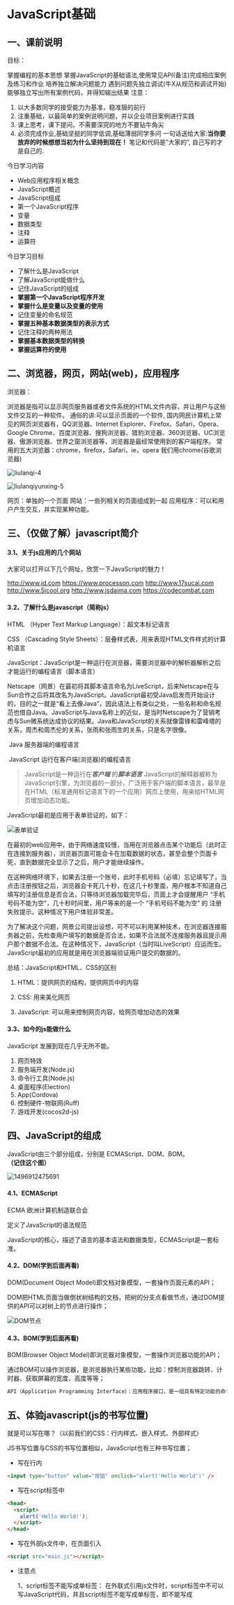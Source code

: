 # JavaScript基础

## 一、课前说明

目标：

掌握编程的基本思想
掌握JavaScript的基础语法,使用常见API(备注)完成相应案例及练习和作业
培养独立解决问题能力
遇到问题先独立调试(牛X从规范和调试开始)
能够独立写出所有案例代码，并得知输出结果
注意：

1. 以大多数同学的接受能力为基准，稳准狠的前行
2. 注重基础，以最简单的案例说明问题，并以企业项目案例进行实践
3. 课上思考，课下提问。不需要深究的地方不要钻牛角尖
4. 必须完成作业,基础坚挺的同学低调,基础薄弱同学多问
   一句话送给大家:**当你要放弃的时候想想当初为什么坚持到现在！**
   笔记和代码是”大家的”,
   自己写的才是自己的.

今日学习内容

- Web应用程序相关概念
- JavaScript概述
- JavaScript组成
- 第一个JavaScript程序
- 变量
- 数据类型
- 注释
- 运算符

今日学习目标

- 了解什么是JavaScript
- 了解JavaScript能做什么
- 记住JavaScript的组成
- **掌握第一个JavaScript程序开发**
- **掌握什么是变量以及变量的使用**
- 记住变量的命名规范
- **掌握五种基本数据类型的表示方式**
- 记住注释的两种用法
- **掌握基本数据类型的转换**
- **掌握运算符的使用**

## 二、浏览器，网页，网站(web)，应用程序

浏览器：

浏览器是指可以显示网页服务器或者文件系统的HTML文件内容，并让用户与这些文件交互的一种软件。
通俗的讲:可以显示页面的一个软件,
国内网民计算机上常见的网页浏览器有，QQ浏览器、Internet Explorer、Firefox、Safari，Opera、Google Chrome、百度浏览器、搜狗浏览器、猎豹浏览器、360浏览器、UC浏览器、傲游浏览器、世界之窗浏览器等，浏览器是最经常使用到的客户端程序。
常用的五大浏览器：chrome，firefox，Safari，ie，opera
我们用chrome(谷歌浏览器)

![liulanqi-4](assets/liulanqi-4.png)

![liulanqiyunxing-5](assets/liulanqiyunxing-5.png)

网页：单独的一个页面
网站：一些列相关的页面组成到一起
应用程序：可以和用户产生交互，并实现某种功能。

## 三、（仅做了解）javascript简介

#### 3.1、关于js应用的几个网站

大家可以打开以下几个网址，欣赏一下JavaScript的魅力！

http://www.jd.com
https://www.processon.com
http://www.17sucai.com
http://www.5icool.org
http://www.jsdaima.com
https://codecombat.com

#### 3.2、了解什么是javascript（简称js）

HTML （Hyper Text Markup Language）：超文本标记语言

CSS （Cascading Style Sheets）：层叠样式表，用来表现HTML文件样式的计算机语言

JavaScript：JavaScript是一种运行在浏览器，需要浏览器中的解析器解析之后才能运行的编程语言（脚本语言）

Netscape（网景）在最初将其脚本语言命名为LiveScript，后来Netscape在与Sun合作之后将其改名为JavaScript。JavaScript最初受Java启发而开始设计的，目的之一就是“看上去像Java”，因此语法上有类似之处，一些名称和命名规范也借自Java。JavaScript与Java名称上的近似，是当时Netscape为了营销考虑与Sun微系统达成协议的结果。Java和JavaScript的关系就像雷锋和雷峰塔的关系，周杰和周杰伦的关系，张雨和张雨生的关系，只是名字很像。

​	Java  服务器端的编程语言

​	JavaScript  运行在客户端(浏览器)的编程语言

> JavaScript是一种运行在***客户端*** 的***脚本语言*** 
> JavaScript的解释器被称为JavaScript引擎，为浏览器的一部分，广泛用于客户端的脚本语言，最早是在HTML（标准通用标记语言下的一个应用）网页上使用，用来给HTML网页增加动态功能。

JavaScript最初是应用于表单验证的，如下：

![表单验证](assets/表单验证.png)

在最初的web应用中，由于网络速度较慢，当用在浏览器点击某个功能后（此时正在连接到服务器），浏览器页面可能会卡在加载数据的状态，甚至会整个页面卡死，直到数据完全显示了之后，用户才能继续操作。

在这种网络环境下，如果去注册一个账号，此时手机号码（必填）忘记填写了，当点击注册按钮之后，浏览器会卡死几十秒，在这几十秒里面，用户根本不知道自己填写的注册信息是否合法，只等待浏览器加载完毕后，页面上才会提醒用户 “手机号码不能为空”，几十秒时间里，用户等来的是一个 “手机号码不能为空” 的 注册失败提示。这种情况下用户体验非常差。

为了解决这个问题，网景公司提出设想，可不可以利用某种技术，在浏览器连接服务器之前，先检查用户填写的数据是否合法，如果不合法就不连接服务器且提示用户那个数据不合法。在这种情况下，JavaScript（当时叫LiveScript）应运而生。JavaScript最初的应用就是用在浏览器端验证用户提交的数据的。



总结：JavaScript和HTML、CSS的区别

1. HTML：提供网页的结构，提供网页中的内容

2. CSS: 用来美化网页

3. JavaScript: 可以用来控制网页内容，给网页增加动态的效果

   

#### 3.3、如今的js能做什么

JavaScript 发展到现在几乎无所不能。

1. 网页特效
2. 服务端开发(Node.js)
3. 命令行工具(Node.js)
4. 桌面程序(Electron)
5. App(Cordova)
6. 控制硬件-物联网(Ruff)
7. 游戏开发(cocos2d-js)

## 四、JavaScript的组成

JavaScript由三个部分组成，分别是 ECMAScript、DOM、BOM。**（记住这个图）**

![1496912475691](assets/1496912475691.png)

#### 4.1、ECMAScript

ECMA 欧洲计算机制造联合会

定义了JavaScript的语法规范  

JavaScript的核心，描述了语言的基本语法和数据类型，ECMAScript是一套标准。

#### 4.2、DOM(学到后面再看)

DOM(Document Object Model)即文档对象模型，一套操作页面元素的API；

DOM把HTML页面当做倒状树结构的文档，把树的分支点看做节点，通过DOM提供的API可以对树上的节点进行操作；

![DOM节点](assets/DOM节点.png)

#### 4.3、BOM(学到后面再看)

BOM(Browser Object Model)即浏览器对象模型，一套操作浏览器功能的API；

通过BOM可以操作浏览器，是浏览器执行某些功能，比如：控制浏览器跳转、计时器、获取屏幕的宽度、高度等等；

```javascript
API（Application Programming Interface）：应用程序接口，是一组具有特定功能的命令的集合。
```

## 五、体验javascript(js的书写位置)

就是可以写在哪？（以前我们的CSS：行内样式、嵌入样式、外部样式）

JS书写位置与CSS的书写位置相似，JavaScript也有三种书写位置；

- 写在行内

```html
<input type="button" value="按钮" onclick="alert('Hello World')" />
```

- 写在script标签中

```html
<head>
  <script>
    alert('Hello World!');
  </script>
</head>
```

- 写在外部js文件中，在页面引入

```html
<script src="main.js"></script>
```

- 注意点

  1、script标签不能写成单标签：
  	在外联式引用js文件时，script标签中不可以写JavaScript代码，并且script标签不能写成单标签，即不能写成<script src="index.js"/>
  2、省略type属性：
      在以前的代码中，<script>标签中会使用 type="text/javascript"。现在可不写这个代码了，因为JavaScript 是	   所有现代浏览器以及 HTML5 中的默认脚本语言。
  3、加载顺序：
  	作为HTML文档内容的一部分，JavaScript默认遵循HTML文档的加载顺序，即自上而下的加载顺序

## 六、注释（解释代码的）

**注释的作用**：

1、对代码进行标注解释说明(让别人理解这段代码是在干什么)

2、屏蔽不想要执行的代码片段

#### 6.1、单行注释

用来描述下面一个或多行代码的作用

```javascript
// 这是一个变量
var name = 'hm';
```

#### 6.2、多行注释

用来注释多条代码

```javascript
/*
var age = 18;
var name = 'zs';
console.log(name, age);
*/
```

## 七、（仅做了解）计算机组成

#### 7.1、软件

- 应用软件：浏览器(Chrome/IE/Firefox)、QQ、Sublime、Word
- 系统软件：Windows、Linux、mac OSX

#### 7.2、硬件

- 三大件：CPU、内存、硬盘    -- 主板

- 输入设备：鼠标、键盘、手写板、摄像头等

- 输出设备：显示器、打印机、投影仪等

  ![计算机软硬件关系示意图](assets/计算机软硬件关系示意图.png)

  ![计算机主板](assets/计算机主板.png)

## 八、变量

**目前的理解：变量是一个容器，就是用来保存数据的**。

什么是变量：变量就是随时随地会发生变化的量。

变量是计算机内存中存储数据的标识符，根据变量名称可以获取到内存中存储的数据

什么是标识符，看下图:

> ![01-第1天-4](assets/01-第1天-4.jpg)
>
> 开发人员在程序中自定义的一些符号和名称
>
> 标识符是自己定义的,如变量名 、函数名等

为什么要使用变量？

目的：使用变量可以方便地存储、获取、修改、删除内存中的数据。

​	数据在计算机中的存储存储过程跟客人在酒店开房的过程相似，客人在酒店开房后，会拿到一个房间号，当客人退房后，房间空出来，等待下一个客人入住，也就是说，一个房间在不同的时间可能住着不同的客人。计算机中内存好比房间，变量好比房间号码，房间中的客人好比内存中的数据。根据房间号码就找到住在房间里的客人。同理，根据变量的名称就能找到存在内存中的那个数据。

![变量的概念](assets/变量的概念.png)

#### 8.1、变量的使用

- var声明变量

```javascript
var age;
```

- 变量的赋值

```javascript
var age;
age = 18;
```

- 同时声明多个变量并赋值

```javascript
var age, name, sex;
age = 10;
name = 'zs';
```

- **定义一个变量**

```js
var age = 10;
```

- 同时定义多个变量并赋值

```javascript
var age = 10, name = 'zs';
```

#### 8.2、变量在内存中的存储

```js
var age = 18;
var name = "张三"
```

![变量在内存中的存储简单示意图](assets/变量在内存中的存储简单示意图.png)

## 九、变量命名规范

- 规则 - 必须遵守的，不遵守会报错

  - 由字母、数字、下划线、$符号组成，不能以数字开头

- 不能是关键字和保留字，例如：for、while。

  - 区分大小写

- **记忆技巧：**由以 **字母** 或 **$** 或 **_** 开头的 **非关键字** 。

- 规范 - 建议遵守的，不遵守会报错

  - 变量名必须有意义、可顾名思义，例如age、name；
  - 遵守驼峰命名法：第一个单词首字母小写，后面单词的首字母需要大写。例如：userName、userPassword；

  ![JavaScript关键字和保留字](assets/JavaScript关键字和保留字.png)

下面哪些变量名不合法?

```
a	    
1
age18
18age
name
$name
_sex
theworld  
theWorld
```

## 十、小案例（交换两个变量）

1. 交换两个变量的值的第一个思路：使用第三方的变量进行交换

   ```
   /*
       需求1：使用临时变量作为辅助，交换两个变量的值
       需求分析：
          1、定义三个变量，两个用于存储数据，一个作为临时变量。如 num1, num2, temp ;
          2、使用临时变量辅助，先完成一个变量值的交换。如 temp = num1, num1 = num2 ;
          3、最后完成另一个变量值的交换
    */
   var num1 = 10;
   var num2 = 20;
   //把num1 这个变量的值取出来放在temp变量中
   var temp = num1;
   //把num2这个变量的值取出来放在num1变量中
   num1 = num2;
   //把temp变量的值取出来放在num2变量中
   num2 = temp;
   console.log(num1); //20
   console.log(num2); //10
   ```

2. 不使用临时变量，交换两个数值变量的值 （第二种方式交换:一般适用于数字的交换）(了解)

   ```
   /*这种方式了解即可
   需求分析：
         1、两个变量的交换公式，如 a, b
           a = a + b;
           b = a - b;
           a = a - b;
   */        
   var num1 = 10;
   var num2 = 20;
   //把num1的变量中的值和num2变量中的值，取出来相加，重新赋值给num1这个变量
    num1 = num1 + num2; //30
    //num1变量的值和num2变量的值取出来，相减的结果重新赋值给num2
    num2 = num1 - num2;//10
    //num1变量的值和num2变量的值取出来，相减的结果重新赋值给num1
    num1 = num1 - num2;//20
    console.log(num1, num2);//20 10
   ```

## 十一、数据类型

物以类聚，人以群分，这是对现实事物的分类，编程语言中的数据也是按类型来区分的。编程中的将数据区分成不同的类型，在代码中用不同的方式表示，就是所谓的数据类型。比如，250，123 是 数值（数字）类型，'叩丁狼'，'我爱学习' 是 字符串类型。在JavaScript中将数据的值划分成了不同的类型，按照不同的存储方式可以分为**基本数据类型**和**引用数据类型**两种，本节课先学习基本数据类型。

在JavaScript语言中，规定了五大基本数据类型，它们分别是：
	一、Number：数值类型
	二、String：字符串类型
	三、Boolean：布尔类型
	四、Undefined：未定义类型
	五、Null：空类型

#### 11.1、获取变量的类型（掌握）

使用typeof本身是一个关键字，使用时应注意：

```
typeof 的使用语法
* 1、typeof 变量名
* 2、typeof (变量名)
```

简单类型（基本类型）：String（字符串）、Number（数值）、Boolean（布尔）、Undefined（未定义）、Null（空）

```javascript
//如何判断一个变量的数据类型？
// typeof 变量名/值
console.log(typeof 123);//number
console.log(typeof '123');//string
console.log(typeof true);//boolean
console.log(typeof undefined);//undefined
console.log(typeof null);//object,对象Number类型也叫 数值类型 。
```

#### 11.2、Number类型

- Number类型也叫 数值类型 。

  **表示方式（掌握）**

  ```javascript
  字面量：
  	也叫常量、直接量，如下 110 1024  60.5  520
  变量：
  	具有一个变量名，如 var age = 18; 中的 age 变量
  ```

  **字面量（熟悉）**

  ```javascript
  字面量也叫常量、直接量，是指代码中直接给出的一个量，表示一个固定的值。如下
  数值字面量：8, 9, 10
  字符串字面量：'叩丁狼', "全栈工程师"
  布尔字面量：true，false
  ```

- 进制(仅做了解)

```
十进制
	var num = 9;
	进行算数计算时，八进制和十六进制表示的数值最终都将被转换成十进制数值。
十六进制
	var num = 0xA;
	数字序列范围：0~9以及A~F
八进制
    var num1 = 07;   // 对应十进制的7
    数字序列范围：0~7
    如果字面值中的数值超出了范围，那么前导零将被忽略，后面的数值将被当作十进制数值解析
```

- 浮点数注意问题(仅做了解)：var result = 0.1 + 0.2;    // 结果不是 0.3，而是：0.30000000000000004

- 数值范围(仅做了解)

```
最小值：Number.MIN_VALUE，这个值为： 5e-324
最大值：Number.MAX_VALUE，这个值为： 1.7976931348623157e+308
```

- 数值判断

  - NaN：not a number

    - NaN 与任何值都不相等，包括他本身

    ```js
    var b;
    console.log(b + 10);   //NaN
    ```

  - isNaN: is not a number是不是不是一个数字（判断是否是一个数字；如果是数字是false，如果不是数字就是true）

    ```JS
    var age = 18;
    console.log(isNaN(age));   //false
    ```

#### 11.3、String类型

字符串表示“串在一起”的字符，在代码中使用英文字符的引号 ( 单引号 / 双引号 ) 引起来的内容就是字符串的内容。比如：

1、字面量：
	'程序猿'，'金刚狼', "叩丁狼"
2、变量：
	var str = '叩丁狼'; 中的str 变量
注意：字符串可以用单引号表示，也可以用双引号表示。但在实际开发中，为了避免与html中的双引号发生冲突，JS中推荐使用单引号。

3、思考：如何打印以下字符串。
	我还想再活"五百年"
	我在"叩丁狼'挖矿'"

**转义符（掌握 ）**

要求掌握转义符	\\'	\\"	\t	\n	四个的用法。

在JavaScript中，有些字符除了本身表示的意义，还默认作为具有特殊含义的符号来使用，如果想使用字符本身的意义，则需要用转义符进行转义。

常用转义符字符及其意义如下

![常用转义符](assets/常用转义符.png)

- **字符串长度（掌握）**

  使用length属性获取字符串的长度

- ```javascript
  // str.length中的 . 可以看做“的”的意思，表示 调用； length 是长度的意思, 此操作得到一个数值，表示字符串中字符的个数，即字符串的长度。
  var str = 'Hello 叩丁狼';
  console.log(str.length);
  ```

- 字符串拼接、字符串拼接使用 + 连接

  ```javascript
  var str1 = "你好";
  var str2 = "我好";
  console.log(str1 + str2);
  var num11 = 10;
  var num22 = 20;
  console.log(num11 + num22);
  //只要有一个是字符串的，其他的是数字，也是拼接，不是相加
  var num1 ="250";
  var num2 =250;
  console.log(num1 + num2);
  ```

  1. 两边只要有一个是字符串，那么+就是字符串拼接功能
  2. 两边如果都是数字，那么就是算术运算。
  3. 总结：字符相连，数值相加；

#### 11.4、Boolean类型

**表示方式（掌握）**

```javascript
字面量：  
	只有 true 和 false 两种值，区分大小写
变量：
	var bool = true; 中的 bool 变量
```

计算机内部存储(仅做了解)：true为1，false为0

```javascript
// Boolean：布尔类型，只有两种值 true false
var gender = false;
console.log(gender);
```

#### 11.5、Undefined和Null

**表示方式（掌握）**

1、Undefined类型只有一个值undefined。声明了但未赋值的变量，默认值为undefined，表示没有被赋值。

2、Null类型只有一个值null。表示一个空，如果变量值想为null，必须手动赋值为null。

```javascript
//Undefined：只用一个值 undefined，声明一个变量后，不复制，默认值就是undefined
var age;
console.log(age);//undefined

//Null：只有一个值 null，JavaScript中只有给变量赋值为null时，变量才为null，否则永远不为null
var name = null;
console.log(name);//null
```

## 十二、数据类型转换

如何使用谷歌浏览器，快速的查看数据类型？

通过观察可发现：浏览器控制台输出的字符串的颜色是黑色的，数值类型是蓝色的，布尔类型也是蓝色的，undefined和null是灰色的。**（记住以下几种颜色所表示的数据类型）**

```javascript
console.log('wolfcode');
console.log(123);
console.log(true);
console.log(undefined);
console.log(null);
```

#### 12.1、转换成数值类型

其他类型转成数值类型的时候，存在有两种可能的值，一种是数字，一种是NaN（NaN也是Number类型！）。转换成功时，结果为数字，转成失败时，结果为NaN。

**parseInt()函数（掌握）**

如果第一个字符是数字或运算符号，那么就开始解析，直到遇到非数字字符，停止解析并得到解析结果；
如果第一个字符是非数字且非运算符号，则不解析并得到结果 NaN。

```javascript
//使用parseInt()函数
console.log(parseInt("10"));//10
console.log(parseInt("10abcdefg"));//10
console.log(parseInt("g10"));//NaN
console.log(parseInt("1fds0"));//1
console.log(parseInt("10.98"));//10
console.log(parseInt("10.98abcdefg"));//10
```

**parseFloat()函数（掌握）**

parseFloat()把其他类型转换成浮点数。
parseFloat()和parseInt非常相似，不同之处在于：parseFloat会解析第一个小数点，遇到第二个小数点或者非数字字符时停止解析，并得到结果。

```javascript
console.log(parseFloat("10"));//10
console.log(parseFloat("10abcdefg"));//10
console.log(parseFloat("g10"));//NaN
console.log(parseFloat("1fds0"));//1
console.log(parseFloat("10.98.98"));//10.98
console.log(parseFloat("10.98abcdefg"));//10.98
```

**Number()函数（仅做了解）**

Number()可以把任意值转换成数值类型，在转换字符串的时候，如果字符串中存在一个非数字字符，转换结果为 NaN。

```javascript
//Number()可以把任意值转换成数值类型，如果要转换的字符串中有一个不是数值的字符，转换结果为 NaN
console.log(Number("10"));//10
console.log(Number("10abcdefg"));//NaN
console.log(Number("g10"));//NaN
console.log(Number("1fds0"));//NaN
console.log(Number("10.98"));//10.98
console.log(Number("10.98abcdefg"));//NaN
```

**+，-0 运算（仅做了解）**

我们还可以使用 + 号 和 - 号将其他类型转换成数值类型。

```javascript
var strNum = '18';
console.log(+strNum);		// 18 取正
console.log(-strNum);		// -18 取负
console.log(strNum - 0);     // 18 strNum先被转换成数值类型，再做减法运算
console.log(strNum + 0);     // 180 先被转换成字符串类型，再做拼接
```

**注意**

```javascript
加号和减号放在变量前，分别是取正、取负的效果；
变量减去0，默认先将变量转换成数值类型，再做减法运算，变量加上0，则按照字符串拼接的规则运算；
```

#### 12.2、转换成字符串类型

**toString()方法（掌握）**

```javascript
//方式一：toString()
var age = 18;
console.log(age.toString());
console.log(true.toString());
// console.log(undefined.toString());//Cannot read property 'toString' of undefined

```

**String()函数（了解）**

```javascript
//有了toString()函数，为什么还要有String()函数？
//某些类型没有toString()函数，这个时候可以使用String()。例如：undefined和null，可以写成String(undefined)和String(null)。

//方式二：String()
console.log(String(undefined));
console.log(String(null));
```

**注意**

```javascript
1、toString()方法只能将数值类型和布尔类型转换成字符串类型，不能将Undefined和Null类型转成字符串类型；
2、String()函数能将所有基本类型转成字符串类型；
3、函数和方法的区别：方法需要调用者才能调用，函数不需要调用者；
```

**拼接字符串（掌握）**

```javascript
console.log(123 + '');
console.log(true + '');
console.log(undefined + '');
console.log(null + '');
```

num  +  "" 的形式，当 "+" 号一边的操作符是字符串类型，另一边的操作符是其它类型的时候，会先把其它类型转换成字符串再进行字符串拼接，最后返回字符串。

小结：以上三种数据类型转换，以后开发中会常用到toString方式。

#### 12.3、转换成布尔类型

Boolean()函数

转换成false的五种特殊值：""（空字符串）、0（包括 0、-0）、undefined、null、NaN；

如果某个值为 ""（空字符串）、0（包括 0、-0）、undefined、null、NaN时，那么这个值转换成布尔类型之后的值为 false。否则，其值为 true。**（记住五种特殊值）**

```javascript
//Boolean()函数
console.log(Boolean('')); 
console.log(Boolean(0)); 
console.log(Boolean(undefined)); 
console.log(Boolean(null)); 
console.log(Boolean(NaN)); 
```

#### 12.3、总结

在JavaScript中，类型转换不会报错

转成String时，Undefined和Null没有toString()方法；

转成Number时，结果为数值或NaN；

转成Boolean时，为false有五种特殊情况

## 十三、运算符（掌握）

运算符又叫操作符（ operator ），编程中常见的运算符包括 算术运算符，一元运算符，逻辑运算符，关系运算符，赋值运算符等。由算数运算符连接起来的表达式叫做**算术运算表达式**。

要学习运算符就必须知道表达式是什么以及表达式的作用，以下是表达式的写法，如 !true 或者3 - 2或者6==11等

**表达式**

```javascript
组成：表达式是由操作符和操作数组成。
	如 !true , 3 - 2，6==11
特点：表达式执行结束之后会返回（得到）一个结果；
	如 !true -> false, 8-3 -> 5，6==11 -> false
```

#### 13.1、算术运算符（数学运算符）

常用的算术运算符有 +   -   *   /   %（取余） ，如 3%2 = 1 

```javascript
//+ - * / %（取余） 3%2=1 
var x = 10;
var y = 5;
console.log(x + y);//15
console.log(x - y);//5
console.log(x * y);//50
console.log(x / y);//2
console.log(10 % 3);//1
```

#### 13.2、一元运算符

只有一个操作数的运算符叫一元运算符，如 ++8 中的 ++ 运算符。
常用的一元运算符有 ++、-- 和 ！，由于 ！ 是做逻辑运算的，我们又把它归类为逻辑运算符。下面我们先来学习 ++ 和 -- ，++ 又分为 前置++ 和 后置++，-- 又分为 前置-- 和 后置--。我们这节课只学习前置++和后置++，大家可以通过举一反三的思想来学习前置--和后置-- 。

在做一元运算符操作的时候，表达式的作用体现得非常重要。在 ++ 和 -- 运算中，不管是前置还是后置，表达式的执行过程都只有两个步骤，分别是 **执行运算** 和 **返回表达式的结果**。具体操作如下

**前置++**
表达式的执行过程如下
	步骤一：执行操作数的++运算（自身加1）
	步骤二：操作数作为表达式的结果返回

```javascript
//前置++
var num1 = 8;
++num1;//自身加1
console.log(num1);

var num2 = 6;
console.log(++num2);
console.log(num1 + ++num2);
```

**后置++**
表达式的执行过程如下
	步骤一：操作数作为表达式的结果返回
	步骤二：执行操作数的++运算（自身加1）

```javascript
//后置++
var num1 = 5;
num1++;//自身加1
console.log(num1);

var num2 = 6;
console.log(num1 + num2++);
```

课堂练习

```javascript
var a = 1; var b = ++a + ++a; console.log(b);    
var a = 1; var b = a++ + ++a; console.log(b);    
var a = 1; var b = a++ + a++; console.log(b);    
var a = 1; var b = ++a + a++; console.log(b);  
```

**小结**

```javascript
前置++/--
表达式的执行过程如下
	步骤一：执行操作数的 ++/-- 运算（自身加1）
	步骤二：操作数作为表达式的结果返回

后置++/--
表达式的执行过程如下
	步骤一：操作数作为表达式的结果返回
	步骤二：执行操作数的 ++/-- 运算（自身加1）
	
```

**总结**
**前置++：先加1，后参与运算**
**后置++：先参与运算，后加1**
**上面两个理解后，下面两个自通**
**前置--  ：先减1，后参与运算**
**后置--  ：先参与运算，后减1**

#### 13.3、逻辑运算符(布尔运算符)

逻辑运算符（布尔运算符）是针对布尔类型的值进行运算的，JS中的逻辑运算符有以下三种。

逻辑与（&& ），若两个操作数同时为true，则表达式的运算结果为true，否则运算结果为false；
逻辑或（||），若两个操作数中有一个为true，则表达式的运算结果为true，否则运算为false；
逻辑非（!），取反；
注意：逻辑运算符的表达式返回的结果总是 布尔类型，即 true 或 false

```javascript
console.log(!true);
console.log(!false);
console.log(true&&true);
console.log(true&&false);
console.log(false&&true);
console.log(false&&false);
console.log(true||true);
console.log(false||true);
console.log(true||false);
console.log(false||false);
```



#### 13.4、关系运算符(比较运算符)

关系运算符 是用于比较两个操作数的大小或相等的，关系运算符的表达式返回的结果是布尔类型，即 true 或 false。

小于： <  
大于： >  
大于等于： >=  
小于等于： <= 
等于： == 
不等于： != 
全等于： === 
全不等于： !==

```js
<  >  >=  <= == != === !==

console.log(3>5);  /*控制台返回假false*/
console.log(3>=3);  /*控制台返回真true*/
console.log(3<5);  /*控制台返回真true*/
console.log(2==2);  /*控制台返回真true*/
console.log(2=='2');  /*控制台返回真true,隐式类型转换了，做好事不留名*/
console.log(2==='2');  /*控制台返回假false、全等不转换了*/
console.log(3-'2');  /*控制台返回1,它也是隐式类型转换了，做好事不留名*/
console.log(3!=4);  /*控制台返回真true*/
console.log(1==true);  /*控制台返回真true*/
console.log(2==true);  /*控制台返回假false*/
console.log(0==false);   /*控制台返回真true*/
console.log(NaN==NaN);   /*控制台返回真false*/
console.log(NaN===NaN);   /*控制台返回真false*/
```



